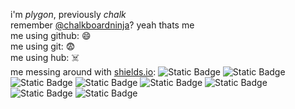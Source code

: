 i'm *plygon*, previously *chalk*
<br>
remember [@chalkboardninja](https://github.com/chalkboardninja)? yeah thats me
<br>
me using github: :smile:
<br>
me using git: :fearful:
<br>
me using hub: ☠️
<br>
me messing around with [shields.io](https://shields.io/):
![Static Badge](https://img.shields.io/badge/am%20i%20cool%3F-absolutely-blue)
![Static Badge](https://img.shields.io/badge/is%20that%20narcissistic%20to%20say%3F-yes-red)
![Static Badge](https://img.shields.io/badge/am%20i%20being%20concerning%3F-that's%20a%20question%20for%20you%20to%20answer%2C%20not%20me.-green)
![Static Badge](https://img.shields.io/badge/do%20you%20think-i'm%20joking%3F-red)
![Static Badge](https://img.shields.io/badge/are%20we%20even%20real%2C-or%20did%20someone%20put%20us%20in%20this%20world%20to%20see%20what%20would%20happen%3F-blue)
![Static Badge](https://img.shields.io/badge/we've%20been%20manipulated%20into%20a-consious%20of%20thinking%20the%20world%20is%20real.-red)
![Static Badge](https://img.shields.io/badge/do%20i%20think%20i'm%20onto%20something%3F-somewhat%20yeah-green)
![Static Badge](https://img.shields.io/badge/should%20i%20shut%20up%3F-oh%20my%20god%20PLEASE-red)
